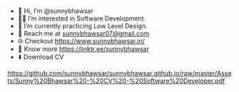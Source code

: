 - 👋 Hi, I’m @sunnybhawsar
- 👨‍💻 I’m interested in Software Development.
- 🌱 I’m currently practicing Low Level Design.
- 📧 Reach me at  sunnybhawsar07@gmail.com
- 🌐 Checkout  https://www.sunnybhawsar.in/
- 🌲 Know more  https://linktr.ee/sunnybhawsar
- ⬇️ Download CV

https://github.com/sunnybhawsar/sunnybhawsar.github.io/raw/master/Assets/Sunny%20Bhawsar%20-%20CV%20-%20Software%20Developer.pdf
